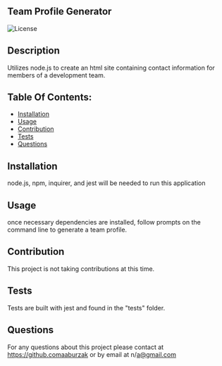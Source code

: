 
## Team Profile Generator

![License](https://img.shields.io/badge/License-MIT-blue.svg)

## Description
Utilizes node.js to create an html site containing contact information for members of a development team.

## Table Of Contents:
- [Installation](#installation)
- [Usage](#usage)
- [Contribution](#contribution)
- [Tests](#tests)
- [Questions](#questions)

## Installation
node.js, npm, inquirer, and jest will be needed to run this application

## Usage
once necessary dependencies are installed, follow prompts on the command line to generate a team profile.

## Contribution
This project is not taking contributions at this time.

## Tests
Tests are built with jest and found in the "tests" folder.  

## Questions

For any questions about this project please contact at https://github.comaaburzak or by email at n/a@gmail.com 
